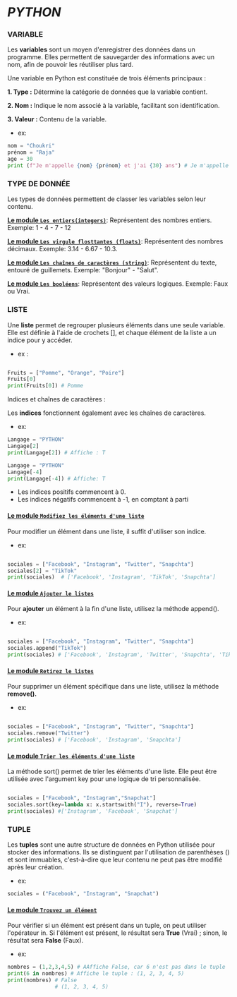 
# *PYTHON*

### **VARIABLE**

Les **variables** sont un moyen d'enregistrer des données dans un programme. Elles permettent de sauvegarder des informations avec un nom, afin de pouvoir les réutiliser plus tard.

Une variable en Python est constituée de trois éléments principaux :

**1. Type :** Détermine la catégorie de données que la variable contient.

**2.  Nom :** Indique le nom associé à la variable, facilitant son identification.

**3. Valeur :** Contenu de la variable.

* ex:

```python
nom = "Choukri"
prénom = "Raja"
age = 30
print (f"Je m'appelle {nom} {prénom} et j'ai {30} ans") # Je m'appelle Choukri Raja et j'ai 30 ans.
```
### **TYPE DE DONNÉE**

Les types de données permettent de classer les variables selon leur contenu.

**<u>Le module `Les entiers(integers)`</u>**: Représentent des nombres entiers.
Exemple:  1  - 4 - 7 - 12

**<u>Le module `Les virgule flosttantes (floats)`</u>**: Représentent des nombres décimaux.
Exemple: 3.14 - 6.67 - 10.3.

**<u>Le module `Les chaînes de caractères (string)`</u>**: Représentent du texte, entouré de guillemets.
Exemple: "Bonjour" - "Salut".

**<u>Le module `Les booléens`</u>**: Représentent des valeurs logiques. 
Exemple: Faux ou Vrai.

### **LISTE**

Une **liste** permet de regrouper plusieurs éléments dans une seule variable. Elle est définie à l'aide de crochets [], et chaque élément de la liste a un indice pour y accéder.

* ex : 

```python

Fruits = ["Pomme", "Orange", "Poire"]
Fruits[0]
print(Fruits[0]) # Pomme

```

Indices et chaînes de caractères :

Les **indices** fonctionnent également avec les chaînes de caractères.

* ex:

```python
Langage = "PYTHON"
Langage[2]
print(Langage[2]) # Affiche : T
```

```python
Langage = "PYTHON"
Langage[-4]
print(Langage[-4]) # Affiche: T
```
* Les indices positifs commencent à 0.
* Les indices négatifs commencent à -1, en comptant à parti

#### **<u>Le module `Modifiez les éléments d'une liste`</u>**

Pour modifier un élément dans une liste, il suffit d'utiliser son indice.

* ex: 

```python

sociales = ["Facebook", "Instagram", "Twitter", "Snapchta"]
sociales[2] = "TikTok"
print(sociales)  # ['Facebook', 'Instagram', 'TikTok', 'Snapchta']

```

#### **<u>Le module `Ajouter le listes`</u>**

Pour **ajouter** un élément à la fin d'une liste, utilisez la méthode append().

* ex: 

```python

sociales = ["Facebook", "Instagram", "Twitter", "Snapchta"]
sociales.append("TikTok")
print(sociales) # ['Facebook', 'Instagram', 'Twitter', 'Snapchta', 'TikTok']

```

#### **<u>Le module `Retirez le listes`</u>**

Pour supprimer un élément spécifique dans une liste, utilisez la méthode **remove().**

* ex: 

```python

sociales = ["Facebook", "Instagram", "Twitter", "Snapchta"]
sociales.remove("Twitter")
print(sociales) # ['Facebook', 'Instagram', 'Snapchta']

```

#### **<u>Le module `Trier les éléments d'une liste`</u>**

La méthode sort() permet de trier les éléments d'une liste. Elle peut être utilisée avec l'argument key pour une logique de tri personnalisée.

```python

sociales = ["Facebook", "Instagram","Snapchat"]
sociales.sort(key=lambda x: x.startswith("I"), reverse=True)
print(sociales) #['Instagram', 'Facebook', 'Snapchat']

```
### **TUPLE**


Les **tuples** sont une autre structure de données en Python utilisée pour stocker des informations. Ils se distinguent par l'utilisation de parenthèses () et sont immuables, c'est-à-dire que leur contenu ne peut pas être modifié après leur création.

* ex: 

```python 
sociales = ("Facebook", "Instagram", "Snapchat")
```

#### **<u>Le module `Trouvez un élément`</u>**

Pour vérifier si un élément est présent dans un tuple, on peut utiliser l'opérateur in. Si l'élément est présent, le résultat sera **True** (Vrai) ; sinon, le résultat sera **False** (Faux).

* ex:

```python
nombres = (1,2,3,4,5) # AAffiche False, car 6 n'est pas dans le tuple
print(6 in nombres) # Affiche le tuple : (1, 2, 3, 4, 5)
print(nombres) # False 
               # (1, 2, 3, 4, 5)

```
